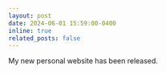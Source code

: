 ```yaml
---
layout: post
date: 2024-06-01 15:59:00-0400
inline: true
related_posts: false
---
```


My new personal website has been released.